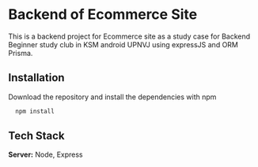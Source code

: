 # Backend of Ecommerce Site

This is a backend project for Ecommerce site as a study case for Backend Beginner study club in KSM android UPNVJ using expressJS and ORM Prisma.

## Installation

Download the repository and install the dependencies with npm

```bash
  npm install
```

## Tech Stack

**Server:** Node, Express
